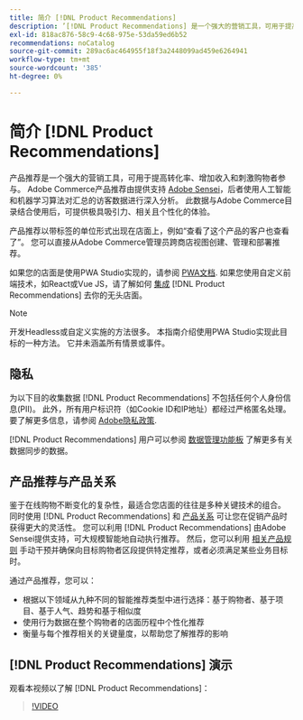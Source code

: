 ```yaml
---
title: 简介 [!DNL Product Recommendations]
description: ’[!DNL Product Recommendations] 是一个强大的营销工具，可用于提高转化率、增加收入和刺激购物者参与。”
exl-id: 818ac876-58c9-4c68-975e-53da59ed6b52
recommendations: noCatalog
source-git-commit: 289ac6ac464955f18f3a2448099ad459e6264941
workflow-type: tm+mt
source-wordcount: '385'
ht-degree: 0%

---
```


# 简介 [!DNL Product Recommendations]

产品推荐是一个强大的营销工具，可用于提高转化率、增加收入和刺激购物者参与。 Adobe Commerce产品推荐由提供支持 [Adobe Sensei](https://www.adobe.com/sensei.html)，后者使用人工智能和机器学习算法对汇总的访客数据进行深入分析。 此数据与Adobe Commerce目录结合使用后，可提供极具吸引力、相关且个性化的体验。

产品推荐以带标签的单位形式出现在店面上，例如“查看了这个产品的客户也查看了”。 您可以直接从Adobe Commerce管理员跨商店视图创建、管理和部署推荐。

如果您的店面是使用PWA Studio实现的，请参阅 [PWA文档](https://developer.adobe.com/commerce/pwa-studio/integrations/product-recommendations/). 如果您使用自定义前端技术，如React或Vue JS，请了解如何 [集成](headless.md) [!DNL Product Recommendations] 去你的无头店面。

>[!NOTE]
>
>开发Headless或自定义实施的方法很多。 本指南介绍使用PWA Studio实现此目标的一种方法。 它并未涵盖所有情景或事件。

## 隐私

为以下目的收集数据 [!DNL Product Recommendations] 不包括任何个人身份信息(PII)。 此外，所有用户标识符（如Cookie ID和IP地址）都经过严格匿名处理。 要了解更多信息，请参阅 [Adobe隐私政策](https://www.adobe.com/privacy/policy.html).

[!DNL Product Recommendations] 用户可以参阅 [数据管理功能板](https://experienceleague.adobe.com/docs/commerce-admin/systems/data-transfer/data-dashboard.html) 了解更多有关数据同步的数据。

## 产品推荐与产品关系

鉴于在线购物不断变化的复杂性，最适合您店面的往往是多种关键技术的组合。 同时使用 [!DNL Product Recommendations] 和 [产品关系](https://experienceleague.adobe.com/docs/commerce-admin/marketing/promotions/product-relationships/product-relationships.html) 可让您在促销产品时获得更大的灵活性。 您可以利用 [!DNL Product Recommendations] 由Adobe Sensei提供支持，可大规模智能地自动执行推荐。 然后，您可以利用 [相关产品规则](https://experienceleague.adobe.com/docs/commerce-admin/marketing/promotions/product-relationships/product-related-rules.html) 手动干预并确保向目标购物者区段提供特定推荐，或者必须满足某些业务目标时。

通过产品推荐，您可以：

- 根据以下领域从九种不同的智能推荐类型中进行选择：基于购物者、基于项目、基于人气、趋势和基于相似度
- 使用行为数据在整个购物者的店面历程中个性化推荐
- 衡量与每个推荐相关的关键量度，以帮助您了解推荐的影响

## [!DNL Product Recommendations] 演示

观看本视频以了解 [!DNL Product Recommendations]：

>[!VIDEO](https://video.tv.adobe.com/v/343991?quality=12)
